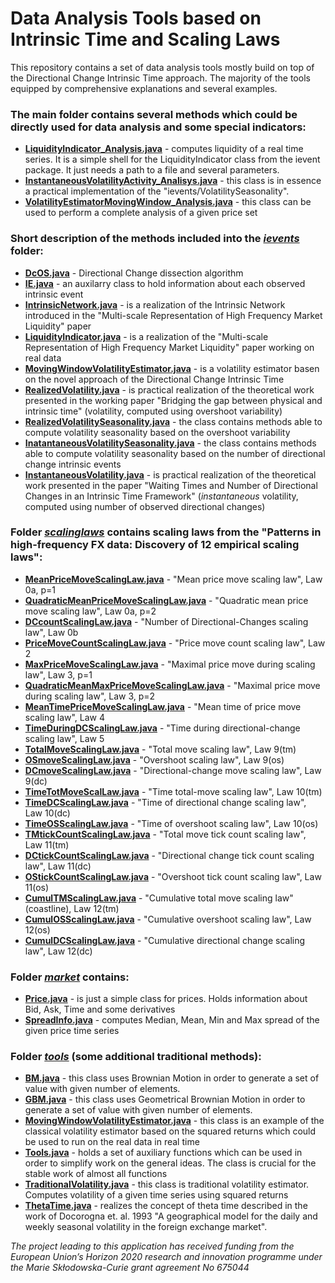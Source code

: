 # Data Analysis Tools based on Intrinsic Time and Scaling Laws

This repository contains a set of data analysis tools mostly build on top of the Directional Change Intrinsic Time approach.
The majority of the tools equipped by comprehensive explanations and several examples.

<h3>The main folder contains several methods which could be directly used for data analysis and some special indicators:</h3>

<ul>
<li><strong><a href="https://github.com/VladUZH/VlPetrov/blob/master/src/LiquidityIndicator_Analysis.java">LiquidityIndicator_Analysis.java</a></strong> - computes liquidity of a real time series. It is a simple shell for the LiquidityIndicator class from the ievent package. It just needs a path to a file and several parameters.</li>
<li><strong><a href="https://github.com/VladUZH/VlPetrov/blob/master/src/InstantaneousVolatilityActivity_Analisys.java">InstantaneousVolatilityActivity_Analisys.java</a></strong> - this class is in essence a practical implementation of the "ievents/VolatilitySeasonality".</li>
<li><strong><a href="https://github.com/VladUZH/VlPetrov/blob/master/src/VolatilityEstimatorMovingWindow_Analysis.java">VolatilityEstimatorMovingWindow_Analysis.java</a></strong> - this class can be used to perform a complete analysis of a given price set</li>
</ul>


<h3>Short description of the methods included into the <em><a href="https://github.com/VladUZH/VlPetrov/tree/master/src/ievents">ievents</a></em> folder:</h3>

<ul>
<li><strong><a href="https://github.com/VladUZH/VlPetrov/blob/master/src/ievents/DcOS.java">DcOS.java</a></strong> - Directional Change dissection algorithm</li>
<li><strong><a href="https://github.com/VladUZH/VlPetrov/blob/master/src/ievents/IE.java">IE.java</a></strong> - an auxilarry class to hold information about each observed intrinsic event</li>
<li><strong><a href="https://github.com/VladUZH/VlPetrov/blob/master/src/ievents/IntrinsicNetwork.java">IntrinsicNetwork.java</a></strong> - is a realization of the Intrinsic Network introduced in the "Multi-scale Representation of High Frequency Market Liquidity" paper</li>
<li><strong><a href="https://github.com/VladUZH/VlPetrov/blob/master/src/ievents/LiquidityIndicator.java">LiquidityIndicator.java</a></strong> - is a realization of the "Multi-scale Representation of High Frequency Market Liquidity" paper working on real data</li>
<li><strong><a href="https://github.com/VladUZH/VlPetrov/blob/master/src/ievents/MovingWindowVolatilityEstimator.java">MovingWindowVolatilityEstimator.java</a></strong> - is a volatility estimator basen on the novel approach of the Directional Change Intrinsic Time</li>
<li><strong><a href="https://github.com/VladUZH/VlPetrov/blob/master/src/ievents/RealizedVolatility.java">RealizedVolatility.java</a></strong> - is practical realization of the theoretical work presented in the working paper "Bridging the gap between physical and intrinsic time" (volatility, computed using overshoot variability)</li>
<li><strong><a href="https://github.com/VladUZH/VlPetrov/blob/master/src/ievents/RealizedVolatilitySeasonality.java">RealizedVolatilitySeasonality.java</a></strong> - the class contains methods able to compute volatility seasonality based on the overshoot variability</li>
<li><strong><a href="https://github.com/VladUZH/VlPetrov/blob/master/src/ievents/InstantaneousVolatilitySeasonality.java">InatantaneousVolatilitySeasonality.java</a></strong> - the class contains methods able to compute volatility seasonality based on the number of directional change intrinsic events</li>
<li><strong><a href="https://github.com/VladUZH/VlPetrov/blob/master/src/ievents/InstantaneousVolatility.java">InstantaneousVolatility.java</a></strong> - is practical realization of the theoretical work presented in the paper "Waiting Times and Number of Directional Changes in an Intrinsic Time Framework" (<em>instantaneous</em> volatility, computed using number of observed directional changes)</li>
</ul>

<h3>Folder <em><a href="https://github.com/VladUZH/VlPetrov/tree/master/src/scalinglaws">scalinglaws</a></em> contains scaling laws from the "Patterns in high-frequency FX data: Discovery of 12 empirical scaling laws":</h3>
<ul>
<li><strong><a href="https://github.com/VladUZH/VlPetrov/blob/master/src/scalinglaws/MeanPriceMoveScalingLaw.java">MeanPriceMoveScalingLaw.java</a></strong> - "Mean price move scaling law", Law 0a, p=1</li>
<li><strong><a href="https://github.com/VladUZH/VlPetrov/blob/master/src/scalinglaws/QuadraticMeanPriceMoveScalingLaw.java">QuadraticMeanPriceMoveScalingLaw.java</a></strong> - "Quadratic mean price move scaling law", Law 0a, p=2</li>
<li><strong><a href="https://github.com/VladUZH/VlPetrov/blob/master/src/scalinglaws/DCcountScalingLaw.java">DCcountScalingLaw.java</a></strong> - "Number of Directional-Changes scaling law", Law 0b </li>
<li><strong><a href="https://github.com/VladUZH/VlPetrov/blob/master/src/scalinglaws/PriceMoveCountScalingLaw.java">PriceMoveCountScalingLaw.java</a></strong> - "Price move count scaling law", Law 2</li>
<li><strong><a href="https://github.com/VladUZH/VlPetrov/blob/master/src/scalinglaws/MaxPriceMoveScalingLaw.java">MaxPriceMoveScalingLaw.java</a></strong> - "Maximal price move during scaling law", Law 3, p=1</li>
<li><strong><a href="https://github.com/VladUZH/VlPetrov/blob/master/src/scalinglaws/QuadraticMeanMaxPriceMoveScalingLaw.java">QuadraticMeanMaxPriceMoveScalingLaw.java</a></strong> - "Maximal price move during scaling law", Law 3, p=2</li>
<li><strong><a href="https://github.com/VladUZH/VlPetrov/blob/master/src/scalinglaws/MeanTimePriceMoveScalingLaw.java">MeanTimePriceMoveScalingLaw.java</a></strong> - "Mean time of price move scaling law", Law 4</li>
<li><strong><a href="https://github.com/VladUZH/VlPetrov/blob/master/src/scalinglaws/TimeDuringDCScalingLaw.java">TimeDuringDCScalingLaw.java</a></strong> - "Time during directional-change scaling law", Law 5</li>
<li><strong><a href="https://github.com/VladUZH/VlPetrov/blob/master/src/scalinglaws/TotalMoveScalingLaw.java">TotalMoveScalingLaw.java</a></strong> - "Total move scaling law", Law 9(tm)</li>
<li><strong><a href="https://github.com/VladUZH/VlPetrov/blob/master/src/scalinglaws/OSmoveScalingLaw.java">OSmoveScalingLaw.java</a></strong> - "Overshoot scaling law", Law 9(os)</li>
<li><strong><a href="https://github.com/VladUZH/VlPetrov/blob/master/src/scalinglaws/DCmoveScalingLaw.java">DCmoveScalingLaw.java</a></strong> - "Directional-change move scaling law", Law 9(dc)</li>
<li><strong><a href="https://github.com/VladUZH/VlPetrov/blob/master/src/scalinglaws/TimeTotMoveScalLaw.java">TimeTotMoveScalLaw.java</a></strong> - "Time total-move scaling law", Law 10(tm)</li>
<li><strong><a href="https://github.com/VladUZH/VlPetrov/blob/master/src/scalinglaws/TimeDCScalingLaw.java">TimeDCScalingLaw.java</a></strong> - "Time of directional change scaling law", Law 10(dc)</li>
<li><strong><a href="https://github.com/VladUZH/VlPetrov/blob/master/src/scalinglaws/TimeOSScalingLaw.java">TimeOSScalingLaw.java</a></strong> - "Time of overshoot scaling law", Law 10(os)</li>
<li><strong><a href="https://github.com/VladUZH/VlPetrov/blob/master/src/scalinglaws/TMtickCountScalingLaw.java">TMtickCountScalingLaw.java</a></strong> - "Total move tick count scaling law", Law 11(tm)</li>
<li><strong><a href="https://github.com/VladUZH/VlPetrov/blob/master/src/scalinglaws/DCtickCountScalingLaw.java">DCtickCountScalingLaw.java</a></strong> - "Directional change tick count scaling law", Law 11(dc)</li>
<li><strong><a href="https://github.com/VladUZH/VlPetrov/blob/master/src/scalinglaws/OStickCountScalingLaw.java">OStickCountScalingLaw.java</a></strong> - "Overshoot tick count scaling law", Law 11(os)</li>
<li><strong><a href="https://github.com/VladUZH/VlPetrov/blob/master/src/scalinglaws/CumulTMScalingLaw.java">CumulTMScalingLaw.java</a></strong> - "Cumulative total move scaling law" (coastline), Law 12(tm)</li>
<li><strong><a href="https://github.com/VladUZH/VlPetrov/blob/master/src/scalinglaws/CumulOSScalingLaw.java">CumulOSScalingLaw.java</a></strong> - "Cumulative overshoot scaling law", Law 12(os)</li>
<li><strong><a href="https://github.com/VladUZH/VlPetrov/blob/master/src/scalinglaws/CumulDCScalingLaw.java">CumulDCScalingLaw.java</a></strong> - "Cumulative directional change scaling law", Law 12(dc)</li>

</ul>

<h3>Folder <em><a href="https://github.com/VladUZH/VlPetrov/tree/master/src/market">market</a></em> contains:</h3>

<ul>
<li><strong><a href="https://github.com/VladUZH/VlPetrov/blob/master/src/market/Price.java">Price.java</a></strong> - is just a simple class for prices. Holds information about Bid, Ask, Time and some derivatives</li>
<li><strong><a href="https://github.com/VladUZH/VlPetrov/blob/master/src/market/SpreadInfo.java">SpreadInfo.java</a></strong> - computes Median, Mean, Min and Max spread of the given price time series</li>
</ul>

<h3>Folder <em><a href="https://github.com/VladUZH/VlPetrov/tree/master/src/tools">tools</a></em> (some additional traditional methods):</h3>

<ul>
<li><strong><a href="https://github.com/VladUZH/VlPetrov/blob/master/src/tools/BM.java">BM.java</a></strong> - this class uses Brownian Motion in order to generate a set of value with given number of elements.</li>
<li><strong><a href="https://github.com/VladUZH/VlPetrov/blob/master/src/tools/GBM.java">GBM.java</a></strong> - this class uses Geometrical Brownian Motion in order to generate a set of value with given number of elements.</li>
<li><strong><a href="https://github.com/VladUZH/VlPetrov/blob/master/src/tools/MovingWindowVolatilityEstimator.java">MovingWindowVolatilityEstimator.java</a></strong> - this class is an example of the classical volatility estimator based on the squared returns which could be used to run on the real data in real time</li>
<li><strong><a href="https://github.com/VladUZH/VlPetrov/blob/master/src/tools/Tools.java">Tools.java</a></strong> - holds a set of auxiliary functions which can be used in order to simplify work on the general ideas. The class is crucial for the stable work of almost all functions</li>
<li><strong><a href="https://github.com/VladUZH/VlPetrov/blob/master/src/tools/TraditionalVolatility.java">TraditionalVolatility.java</a></strong> - this class is traditional volatility estimator. Computes volatility of a given time series using squared returns</li>
<li><strong><a href="https://github.com/VladUZH/VlPetrov/blob/master/src/tools/ThetaTime.java">ThetaTime.java</a></strong> - realizes the concept of theta time described in the work of Docorogna et. al. 1993 "A geographical model for the daily and weekly seasonal volatility in the foreign exchange market".</li>
</ul>

<em>The project leading to this application has received funding from the European Union’s Horizon 2020 research and innovation programme under the Marie Skłodowska-Curie grant agreement No 675044</em>
